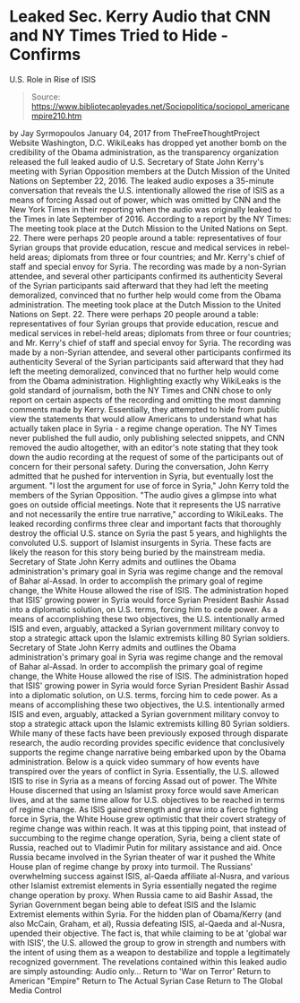 # Leaked Sec. Kerry Audio that CNN and NY Times Tried to Hide - Confirms 
U.S. Role in Rise of ISIS

> Source: https://www.bibliotecapleyades.net/Sociopolitica/sociopol_americanempire210.htm

by Jay Syrmopoulos January 04, 2017 from TheFreeThoughtProject Website
Washington, D.C.
WikiLeaks has dropped yet another bomb on the credibility of the Obama administration, as the transparency organization released the full leaked audio of U.S. Secretary of State John Kerry's meeting with Syrian Opposition members at the Dutch Mission of the United Nations on September 22, 2016. The leaked audio exposes a 35-minute conversation that reveals the U.S. intentionally allowed the rise of ISIS as a means of forcing Assad out of power, which was omitted by CNN and the New York Times in their reporting when the audio was originally leaked to the Times in late September of 2016.
According to a report by the NY Times:
The meeting took place at the Dutch Mission to the United Nations on Sept. 22. There were perhaps 20 people around a table: representatives of four Syrian groups that provide education, rescue and medical services in rebel-held areas; diplomats from three or four countries; and Mr. Kerry's chief of staff and special envoy for Syria. The recording was made by a non-Syrian attendee, and several other participants confirmed its authenticity Several of the Syrian participants said afterward that they had left the meeting demoralized, convinced that no further help would come from the Obama administration.
The meeting took place at the Dutch Mission to the United Nations on Sept. 22.
There were perhaps 20 people around a table: representatives of four Syrian groups that provide education, rescue and medical services in rebel-held areas; diplomats from three or four countries; and Mr. Kerry's chief of staff and special envoy for Syria.
The recording was made by a non-Syrian attendee, and several other participants confirmed its authenticity Several of the Syrian participants said afterward that they had left the meeting demoralized, convinced that no further help would come from the Obama administration.
Highlighting exactly why WikiLeaks is the gold standard of journalism, both the NY Times and CNN chose to only report on certain aspects of the recording and omitting the most damning comments made by Kerry.
Essentially, they attempted to hide from public view the statements that would allow Americans to understand what has actually taken place in Syria - a regime change operation. The NY Times never published the full audio, only publishing selected snippets, and CNN removed the audio altogether, with an editor's note stating that they took down the audio recording at the request of some of the participants out of concern for their personal safety. During the conversation, John Kerry admitted that he pushed for intervention in Syria, but eventually lost the argument.
"I lost the argument for use of force in Syria," John Kerry told the members of the Syrian Opposition. "The audio gives a glimpse into what goes on outside official meetings. Note that it represents the US narrative and not necessarily the entire true narrative," according to WikiLeaks.
The leaked recording confirms three clear and important facts that thoroughly destroy the official U.S. stance on Syria the past 5 years, and highlights the convoluted U.S. support of Islamist insurgents in Syria.
These facts are likely the reason for this story being buried by the mainstream media.
Secretary of State John Kerry admits and outlines the Obama administration's primary goal in Syria was regime change and the removal of Bahar al-Assad. In order to accomplish the primary goal of regime change, the White House allowed the rise of ISIS. The administration hoped that ISIS' growing power in Syria would force Syrian President Bashir Assad into a diplomatic solution, on U.S. terms, forcing him to cede power. As a means of accomplishing these two objectives, the U.S. intentionally armed ISIS and even, arguably, attacked a Syrian government military convoy to stop a strategic attack upon the Islamic extremists killing 80 Syrian soldiers.
Secretary of State John Kerry admits and outlines the Obama administration's primary goal in Syria was regime change and the removal of Bahar al-Assad.
In order to accomplish the primary goal of regime change, the White House allowed the rise of ISIS. The administration hoped that ISIS' growing power in Syria would force Syrian President Bashir Assad into a diplomatic solution, on U.S. terms, forcing him to cede power.
As a means of accomplishing these two objectives, the U.S. intentionally armed ISIS and even, arguably, attacked a Syrian government military convoy to stop a strategic attack upon the Islamic extremists killing 80 Syrian soldiers.
While many of these facts have been previously exposed through disparate research, the audio recording provides specific evidence that conclusively supports the regime change narrative being embarked upon by the Obama administration.
Below is a quick video summary of how events have transpired over the years of conflict in Syria.
Essentially, the U.S. allowed ISIS to rise in Syria as a means of forcing Assad out of power.
The White House discerned that using an Islamist proxy force would save American lives, and at the same time allow for U.S. objectives to be reached in terms of regime change. As ISIS gained strength and grew into a fierce fighting force in Syria, the White House grew optimistic that their covert strategy of regime change was within reach. It was at this tipping point, that instead of succumbing to the regime change operation, Syria, being a client state of Russia, reached out to Vladimir Putin for military assistance and aid. Once Russia became involved in the Syrian theater of war it pushed the White House plan of regime change by proxy into turmoil.
The Russians' overwhelming success against ISIS, al-Qaeda affiliate al-Nusra, and various other Islamist extremist elements in Syria essentially negated the regime change operation by proxy. When Russia came to aid Bashir Assad, the Syrian Government began being able to defeat ISIS and the Islamic Extremist elements within Syria.
For the hidden plan of Obama/Kerry (and also McCain, Graham, et al), Russia defeating ISIS, al-Qaeda and al-Nusra, upended their objective. The fact is, that while claiming to be at 'global war with ISIS', the U.S. allowed the group to grow in strength and numbers with the intent of using them as a weapon to destabilize and topple a legitimately recognized government.
The revelations contained within this leaked audio are simply astounding:
Audio only...
Return to 'War on Terror'
Return to American "Empire"
Return to The Actual Syrian Case
Return to The Global Media Control
